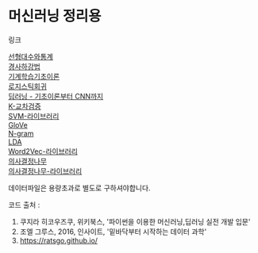 ﻿# 머신러닝 정리용

링크

[선형대수와통계](https://github.com/JOOHOJUN/Myscatch_Machine_Learning/blob/master/%EB%A8%B8%EC%8B%A0%EB%9F%AC%EB%8B%9D/%EC%84%A0%ED%98%95%EB%8C%80%EC%88%98_%ED%86%B5%EA%B3%84.ipynb)<br>
[경사하강법](https://github.com/JOOHOJUN/Myscatch_Machine_Learning/blob/master/%EB%A8%B8%EC%8B%A0%EB%9F%AC%EB%8B%9D/%EA%B2%BD%EC%82%AC%ED%95%98%EA%B0%95%EB%B2%95.ipynb)<br>
[기계학습기초이론](https://github.com/JOOHOJUN/Myscatch_Machine_Learning/blob/master/%EB%A8%B8%EC%8B%A0%EB%9F%AC%EB%8B%9D/%EA%B8%B0%EA%B3%84%ED%95%99%EC%8A%B5%EA%B8%B0%EC%B4%88%EC%9D%B4%EB%A1%A0.ipynb)<br>
[로지스틱회귀](https://github.com/JOOHOJUN/Myscatch_Machine_Learning/blob/master/%EB%A8%B8%EC%8B%A0%EB%9F%AC%EB%8B%9D/%EB%A1%9C%EC%A7%80%EC%8A%A4%ED%8B%B1%ED%9A%8C%EA%B7%80.ipynb)<br>
[딥러닝 - 기초이론부터 CNN까지](https://github.com/JOOHOJUN/Myscatch_Machine_Learning/blob/master/%EB%94%A5%EB%9F%AC%EB%8B%9D/)<br>
[K-교차검증](https://github.com/JOOHOJUN/Myscatch_Machine_Learning/blob/master/%EB%A8%B8%EC%8B%A0%EB%9F%AC%EB%8B%9D/K-fold%20Cross-validation(K%20%EB%B6%84%ED%95%A0%20%EA%B5%90%EC%B0%A8%EA%B2%80%EC%A6%9D).ipynb)<br>
[SVM-라이브러리](https://github.com/JOOHOJUN/Myscatch_Machine_Learning/blob/master/%EB%A8%B8%EC%8B%A0%EB%9F%AC%EB%8B%9D/SupportVectorMachine_%EB%9D%BC%EC%9D%B4%EB%B8%8C%EB%9F%AC%EB%A6%AC.ipynb)<br>
[GloVe](https://github.com/JOOHOJUN/Myscatch_Machine_Learning/blob/master/%EB%A8%B8%EC%8B%A0%EB%9F%AC%EB%8B%9D/GloVe.ipynb)<br>
[N-gram](https://github.com/JOOHOJUN/Myscatch_Machine_Learning/blob/master/%EB%A8%B8%EC%8B%A0%EB%9F%AC%EB%8B%9D/N-gram.ipynb)<br>
[LDA](https://github.com/JOOHOJUN/Myscatch_Machine_Learning/blob/master/%EB%A8%B8%EC%8B%A0%EB%9F%AC%EB%8B%9D/LatentDirichletAllocation.ipynb)<br>
[Word2Vec-라이브러리](https://github.com/JOOHOJUN/Myscatch_Machine_Learning/blob/master/%EB%A8%B8%EC%8B%A0%EB%9F%AC%EB%8B%9D/Word2Vec_%EB%9D%BC%EC%9D%B4%EB%B8%8C%EB%9F%AC%EB%A6%AC.ipynb)<br>
[의사결정나무](https://github.com/JOOHOJUN/Myscatch_Machine_Learning/blob/master/%EB%A8%B8%EC%8B%A0%EB%9F%AC%EB%8B%9D/%EC%9D%98%EC%82%AC%EA%B2%B0%EC%A0%95%EB%82%98%EB%AC%B4.ipynb)<br>
[의사결정나무-라이브러리](https://github.com/JOOHOJUN/Myscatch_Machine_Learning/blob/master/%EB%A8%B8%EC%8B%A0%EB%9F%AC%EB%8B%9D/%EC%9D%98%EC%82%AC%EA%B2%B0%EC%A0%95%EB%82%98%EB%AC%B4_%EB%9D%BC%EC%9D%B4%EB%B8%8C%EB%9F%AC%EB%A6%AC.ipynb)<br>

데이터파일은 용량초과로 별도로 구하셔야합니다.

코드 출처 :

1) 쿠지라 히코우즈쿠, 위키북스, '파이썬을 이용한 머신러닝,딥러닝 실전 개발 입문'
2) 조엘 그루스, 2016, 인사이트, '밑바닥부터 시작하는 데이터 과학'
3) https://ratsgo.github.io/
